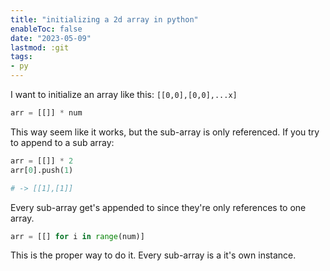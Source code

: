 ```yaml
---
title: "initializing a 2d array in python"
enableToc: false
date: "2023-05-09"
lastmod: :git
tags:
- py
---
```


I want to initialize an array like this: `[[0,0],[0,0],...x]`  
```python
arr = [[]] * num
```
This way seem like it works, but the sub-array is only referenced. If you try to append
to a sub array:
```python
arr = [[]] * 2
arr[0].push(1)

# -> [[1],[1]]
```
Every sub-array get's appended to since they're only references to one array.

```python
arr = [[] for i in range(num)]
```
This is the proper way to do it. Every sub-array is a it's own instance.